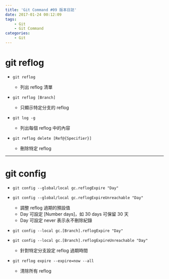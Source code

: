 ```yaml
---
title: 'Git Command #09 版本日誌'
date: 2017-01-24 00:12:09
tags:
    - Git
    - Git Command
categories:
    - Git
---
```

# git reflog
- `git reflog`
    - 列出 reflog 清單


- `git reflog [Branch]`
    - 只顯示特定分支的 reflog

<!-- more -->
        
 - `git log -g`
    - 列出每個 reflog 中的內容


 - `git reflog delete [Ref@{Specifier}]`
    - 刪除特定 reflog

---

# git config
 - `git config --global/local gc.reflogExpire "Day"`
 - `git config --global/local gc.reflogExpireUnreachable "Day"`
    - 調整 reflog 過期的預設值
    - Day 可設定 [Number days]，如 30 days 可保留 30 天
    - Day 可設定 never 表示永不刪除紀錄

    
- `git config --local gc.[Branch].reflogExpire "Day"`
- `git config --local gc.[Branch].reflogExpireUnreachable "Day"`
    - 針對特定分支設定 reflog 過期時間


 - `git reflog expire --expire=now --all`
    -  清除所有 reflog
